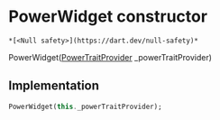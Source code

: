 


# PowerWidget constructor




    *[<Null safety>](https://dart.dev/null-safety)*



PowerWidget([PowerTraitProvider](../../providers_power_trait_provider/PowerTraitProvider-class.md) _powerTraitProvider)





## Implementation

```dart
PowerWidget(this._powerTraitProvider);
```







